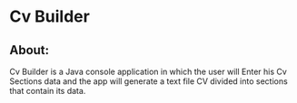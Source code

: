 # Cv Builder
## About: 
  Cv Builder is a Java console application in which the user will Enter his Cv Sections data and the app will generate a text file CV divided into sections that contain its data.

